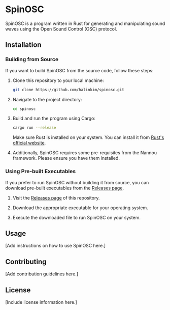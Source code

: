 # SpinOSC

SpinOSC is a program written in Rust for generating and manipulating sound waves using the Open Sound Control (OSC) protocol.

## Installation

### Building from Source

If you want to build SpinOSC from the source code, follow these steps:

1. Clone this repository to your local machine:

    ```bash
    git clone https://github.com/halinkim/spinosc.git
    ```

2. Navigate to the project directory:

    ```bash
    cd spinosc
    ```

3. Build and run the program using Cargo:

    ```bash
    cargo run --release
    ```

   Make sure Rust is installed on your system. You can install it from [Rust's official website](https://www.rust-lang.org/tools/install).

4. Additionally, SpinOSC requires some pre-requisites from the Nannou framework. Please ensure you have them installed.

### Using Pre-built Executables

If you prefer to run SpinOSC without building it from source, you can download pre-built executables from the [Releases page](https://github.com/halinkim/spinosc/releases).

1. Visit the [Releases page](https://github.com/halinkim/spinosc/releases) of this repository.

2. Download the appropriate executable for your operating system.

3. Execute the downloaded file to run SpinOSC on your system.

## Usage

[Add instructions on how to use SpinOSC here.]

## Contributing

[Add contribution guidelines here.]

## License

[Include license information here.]

